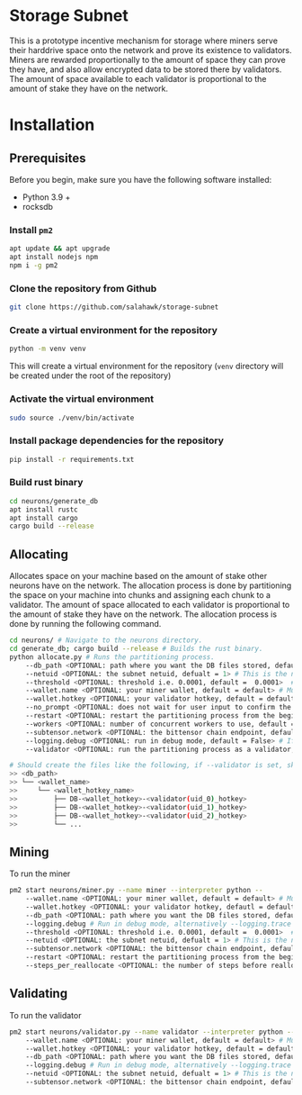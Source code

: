 # Storage Subnet
This is a prototype incentive mechanism for storage where miners serve their harddrive space onto the network and prove its existence to validators. Miners are rewarded proportionally to the amount of space they can prove they have, and also allow encrypted data to be stored there by validators. The amount of space available to each validator is proportional to the amount of stake they have on the network.


# Installation

## Prerequisites
Before you begin, make sure you have the following software installed:
- Python 3.9 +
- rocksdb

### Install `pm2`
```bash
apt update && apt upgrade
apt install nodejs npm
npm i -g pm2
```

### Clone the repository from Github
```bash
git clone https://github.com/salahawk/storage-subnet
```

### Create a virtual environment for the repository
```bash
python -m venv venv
```
This will create a virtual environment for the repository (`venv` directory will be created under the root of the repository)

### Activate the virtual environment
```bash
sudo source ./venv/bin/activate
```

### Install package dependencies for the repository
```bash
pip install -r requirements.txt
```

### Build rust binary
```bash
cd neurons/generate_db
apt install rustc
apt install cargo
cargo build --release
```

## Allocating 

Allocates space on your machine based on the amount of stake other neurons have on the network. The allocation process is done by partitioning the space on your machine into chunks and assigning each chunk to a validator. The amount of space allocated to each validator is proportional to the amount of stake they have on the network. The allocation process is done by running the following command.

```bash
cd neurons/ # Navigate to the neurons directory.
cd generate_db; cargo build --release # Builds the rust binary.
python allocate.py # Runs the partitioning process.
    --db_path <OPTIONAL: path where you want the DB files stored, default = ~/bittensor-db>  # This is where the partition will be created storing network data.
    --netuid <OPTIONAL: the subnet netuid, defualt = 1> # This is the netuid of the storage subnet you are serving on.
    --threshold <OPTIONAL: threshold i.e. 0.0001, default =  0.0001>  # The threshold for the partitioning algorithm which is the maximum amount of space the miner can use based on available.
    --wallet.name <OPTIONAL: your miner wallet, default = default> # Must be created using the bittensor-cli, btcli new_coldkey
    --wallet.hotkey <OPTIONAL: your validator hotkey, default = default> # Must be created using the bittensor-cli, btcli new_hotkey
    --no_prompt <OPTIONAL: does not wait for user input to confirm the allocation, default = False> # If true, the partitioning process will not wait for user input to confirm the allocation.
    --restart <OPTIONAL: restart the partitioning process from the beginning, otherwise restarts from the last created chunk. default = False> # If true, the partitioning process restarts instead using a checkpoint.
    --workers <OPTIONAL: number of concurrent workers to use, default = 10> # The number of concurrent workers to use to generate the partition.
    --subtensor.network <OPTIONAL: the bittensor chain endpoint, default = finney, local, test> # The chain endpoint to use to generate the partition.
    --logging.debug <OPTIONAL: run in debug mode, default = False> # If true, the partitioning process will run in debug mode.
    --validator <OPTIONAL: run the partitioning process as a validator, default = False> # If true, the partitioning process will run as a validator.

# Should create the files like the following, if --validator is set, skips verification process
>> <db_path>
>> └── <wallet_name>
>>     └── <wallet_hotkey_name>
>>         ├── DB-<wallet_hotkey>-<validator(uid_0)_hotkey>
>>         ├── DB-<wallet_hotkey>-<validator(uid_1)_hotkey>
>>         ├── DB-<wallet_hotkey>-<validator(uid_2)_hotkey>
>>         └── ...
```


## Mining

To run the miner
```bash
pm2 start neurons/miner.py --name miner --interpreter python -- 
    --wallet.name <OPTIONAL: your miner wallet, default = default> # Must be created using the bittensor-cli, btcli wallet new_coldkey
    --wallet.hotkey <OPTIONAL: your validator hotkey, defautl = default> # Must be created using the bittensor-cli btcli wallet new_hotkey
    --db_path <OPTIONAL: path where you want the DB files stored, default = ~/bittensor-db>  # This is where the partition will be created storing network data.
    --logging.debug # Run in debug mode, alternatively --logging.trace for trace mode
    --threshold <OPTIONAL: threshold i.e. 0.0001, default =  0.0001>  # The threshold for the partitioning algorithm which is the maximum amount of space the miner can use based on available.
    --netuid <OPTIONAL: the subnet netuid, defualt = 1> # This is the netuid of the storage subnet you are serving on.
    --subtensor.network <OPTIONAL: the bittensor chain endpoint, default = finney, local, test> # The chain endpoint to use to generate the partition.
    --restart <OPTIONAL: restart the partitioning process from the beginning, otherwise restarts from the last created chunk. default = False> # If true, the partitioning process restarts instead using a checkpoint.
    --steps_per_reallocate <OPTIONAL: the number of steps before reallocating, default = 1000> # The number of steps before reallocating.
```

## Validating

To run the validator
```bash
pm2 start neurons/validator.py --name validator --interpreter python -- 
    --wallet.name <OPTIONAL: your miner wallet, default = default> # Must be created using the bittensor-cli, btcli wallet new_coldkey
    --wallet.hotkey <OPTIONAL: your validator hotkey, default = default> # Must be created using the bittensor-cli btcli wallet new_hotkey
    --db_path <OPTIONAL: path where you want the DB files stored, default = ~/bittensor-db>  # This is where the partition will be created storing network data.
    --logging.debug # Run in debug mode, alternatively --logging.trace for trace mode
    --netuid <OPTIONAL: the subnet netuid, defualt = 1> # This is the netuid of the storage subnet you are serving on.
    --subtensor.network <OPTIONAL: the bittensor chain endpoint, default = finney, local, test> # The chain endpoint to use to generate the partition.
```